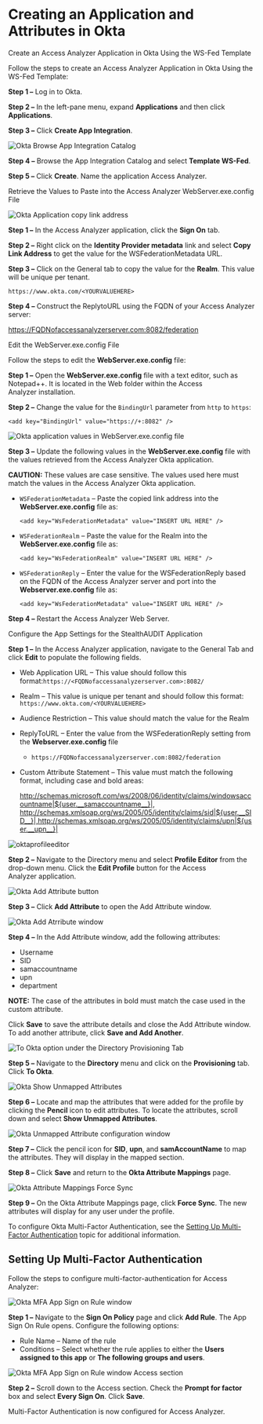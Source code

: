 # Creating an Application and Attributes in Okta

Create an Access Analyzer Application in Okta Using the WS-Fed Template

Follow the steps to create an Access Analyzer Application in Okta Using the WS-Fed Template:

**Step 1 –** Log in to Okta.

**Step 2 –** In the left-pane menu, expand **Applications** and then click **Applications**.

**Step 3 –** Click **Create App Integration**.

![Okta Browse App Integration Catalog](/img/product_docs/accessanalyzer/12.0/install/application/reports/oktawsfedtemplate.webp)

**Step 4 –** Browse the App Integration Catalog and select **Template WS-Fed**.

**Step 5 –** Click **Create**. Name the application Access Analyzer.

Retrieve the Values to Paste into the Access Analyzer WebServer.exe.config File

![Okta Application copy link address](/img/product_docs/accessanalyzer/12.0/install/application/reports/oktacopylinkaddress.webp)

**Step 1 –** In the Access Analyzer application, click the **Sign On** tab.

**Step 2 –** Right click on the **Identity Provider metadata** link and select **Copy Link Address**
to get the value for the WSFederationMetadata URL.

<add key="WsFederationMetadata" value="INSERT URL HERE" />

**Step 3 –** Click on the General tab to copy the value for the **Realm**. This value will be unique
per tenant.

`https://www.okta.com/<YOURVALUEHERE>`

**Step 4 –** Construct the ReplytoURL using the FQDN of your Access Analyzer server:

https://FQDNofaccessanalyzerserver.com:8082/federation

Edit the WebServer.exe.config File

Follow the steps to edit the **WebServer.exe.config** file:

**Step 1 –** Open the **WebServer.exe.config** file with a text editor, such as Notepad++. It is
located in the Web folder within the Access Analyzer installation.

**Step 2 –** Change the value for the `BindingUrl` parameter from `http` to `https`:

```
<add key="BindingUrl" value="https://+:8082" />
```

![Okta application values in WebServer.exe.config file](/img/product_docs/accessanalyzer/12.0/install/application/reports/webserverexeconfigokta.webp)

**Step 3 –** Update the following values in the **WebServer.exe.config** file with the values
retrieved from the Access Analyzer Okta application.

**CAUTION:** These values are case sensitive. The values used here must match the values in the
Access Analyzer Okta application.

- `WSFederationMetadata` – Paste the copied link address into the **WebServer.exe.config** file as:

    ```
    <add key="WsFederationMetadata" value="INSERT URL HERE" />
    ```

- `WSFederationRealm` – Paste the value for the Realm into the **WebServer.exe.config** file as:

    ```
    <add key="WsFederationRealm" value="INSERT URL HERE" />
    ```

- `WSFederationReply` – Enter the value for the WSFederationReply based on the FQDN of the Access
  Analyzer server and port into the **Webserver.exe.config** file as:

    ```
    <add key="WsFederationMetadata" value="INSERT URL HERE" />
    ```

**Step 4 –** Restart the Access Analyzer Web Server.

Configure the App Settings for the StealthAUDIT Application

**Step 1 –** In the Access Analyzer application, navigate to the General Tab and click **Edit** to
populate the following fields.

- Web Application URL – This value should follow this
  format:`https://<FQDNofaccessanalyzerserver.com>:8082/`
- Realm – This value is unique per tenant and should follow this format:
  `https://www.okta.com/<YOURVALUEHERE>`
- Audience Restriction – This value should match the value for the Realm
- ReplyToURL – Enter the value from the WSFederationReply setting from the **Webserver.exe.config**
  file

    - `https://FQDNofaccessanalyzerserver.com:8082/federation`

- Custom Attribute Statement – This value must match the following format, including case and bold
  areas:

    http://schemas.microsoft.com/ws/2008/06/identity/claims/windowsaccountname|${user.__samaccountname__}|,
    http://schemas.xmlsoap.org/ws/2005/05/identity/claims/sid|${user.__SID__}|,http://schemas.xmlsoap.org/ws/2005/05/identity/claims/upn|${user.__upn__}|

![oktaprofileeditor](/img/product_docs/accessanalyzer/12.0/install/application/reports/oktaprofileeditor.webp)

**Step 2 –** Navigate to the Directory menu and select **Profile Editor** from the drop-down menu.
Click the **Edit Profile** button for the Access Analyzer application.

![Okta Add Attribute button](/img/product_docs/accessanalyzer/12.0/install/application/reports/oktaaddattribute.webp)

**Step 3 –** Click **Add Attribute** to open the Add Attribute window.

![Okta Add Atrribute window](/img/product_docs/accessanalyzer/12.0/install/application/reports/oktaaddattributewindow.webp)

**Step 4 –** In the Add Attribute window, add the following attributes:

- Username
- SID
- samaccountname
- upn
- department

**NOTE:** The case of the attributes in bold must match the case used in the custom attribute.

Click **Save** to save the attribute details and close the Add Attribute window. To add another
attribute, click **Save and Add Another**.

![To Okta option under the Directory Provisioning Tab](/img/product_docs/accessanalyzer/12.0/install/application/reports/oktadirectoryprovisioningtookta.webp)

**Step 5 –** Navigate to the **Directory** menu and click on the **Provisioning** tab. Click **To
Okta**.

![Okta Show Unmapped Attributes](/img/product_docs/accessanalyzer/12.0/install/application/reports/oktashowunmappedattributes.webp)

**Step 6 –** Locate and map the attributes that were added for the profile by clicking the
**Pencil** icon to edit attributes. To locate the attributes, scroll down and select **Show Unmapped
Attributes**.

![Okta Unmapped Attribute configuration window](/img/product_docs/accessanalyzer/12.0/install/application/reports/oktaunmappedattributeconfigscreen.webp)

**Step 7 –** Click the pencil icon for **SID**, **upn**, and **samAccountName** to map the
attributes. They will display in the mapped section.

**Step 8 –** Click **Save** and return to the **Okta Attribute Mappings** page.

![Okta Attribute Mappings Force Sync](/img/product_docs/accessanalyzer/12.0/install/application/reports/oktaattributemappingsforcesync.webp)

**Step 9 –** On the Okta Attribute Mappings page, click **Force Sync**. The new attributes will
display for any user under the profile.

To configure Okta Multi-Factor Authentication, see the
[Setting Up Multi-Factor Authentication](#setting-up-multi-factor-authentication) topic for
additional information.

## Setting Up Multi-Factor Authentication

Follow the steps to configure multi-factor-authentication for Access Analyzer:

![Okta MFA App Sign on Rule window](/img/product_docs/accessanalyzer/12.0/install/application/reports/oktamfaappsignonrule.webp)

**Step 1 –** Navigate to the **Sign On Policy** page and click **Add Rule**. The App Sign On Rule
opens. Configure the following options:

- Rule Name – Name of the rule
- Conditions – Select whether the rule applies to either the **Users assigned to this app** or **The
  following groups and users**.

![Okta MFA App Sign on Rule window Access section](/img/product_docs/accessanalyzer/12.0/install/application/reports/oktamfaappsignonruleaccess.webp)

**Step 2 –** Scroll down to the Access section. Check the **Prompt for factor** box and select
**Every Sign On**. Click **Save**.

Multi-Factor Authentication is now configured for Access Analyzer.
